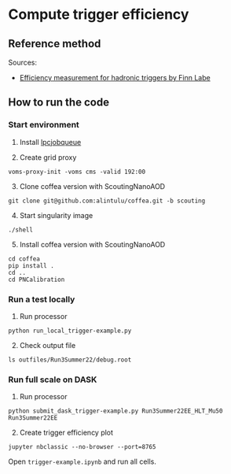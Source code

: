 # Compute trigger efficiency

## Reference method

Sources:

- [Efficiency measurement for hadronic triggers by Finn Labe](https://indico.cern.ch/event/1238936/contributions/5209612)

## How to run the code

### Start environment

1. Install [lpcjobqueue](https://github.com/CoffeaTeam/lpcjobqueue)

2. Create grid proxy

```
voms-proxy-init -voms cms -valid 192:00
```

3. Clone coffea version with ScoutingNanoAOD

```
git clone git@github.com:alintulu/coffea.git -b scouting
```

4. Start singularity image

```
./shell
```

5. Install coffea version with ScoutingNanoAOD

```
cd coffea
pip install .
cd ..
cd PNCalibration
```

### Run a test locally

1. Run processor

```
python run_local_trigger-example.py
```

2. Check output file

```
ls outfiles/Run3Summer22/debug.root
```

### Run full scale on DASK

1. Run processor

```
python submit_dask_trigger-example.py Run3Summer22EE_HLT_Mu50 Run3Summer22EE
```

2. Create trigger efficiency plot

```
jupyter nbclassic --no-browser --port=8765
```

Open `trigger-example.ipynb` and run all cells.

